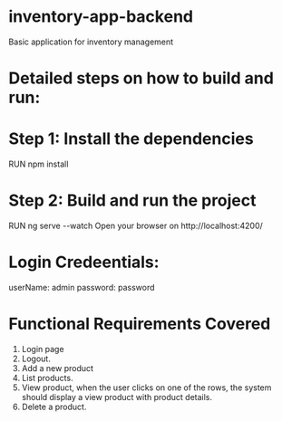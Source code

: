 # inventory-app-backend
Basic application for inventory management

# Detailed steps on how to build and run:

# Step 1: Install the dependencies
RUN npm install

# Step 2: Build and run the project
RUN ng serve --watch
Open your browser on http://localhost:4200/

# Login Credeentials:

userName: admin
password: password

# Functional Requirements Covered
1. Login page
2. Logout.
3. Add a new product
4. List products.
5. View product, when the user clicks on one of the rows, the system should display a view product with product details.
6. Delete a product.
